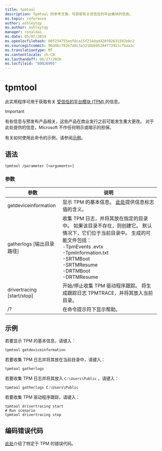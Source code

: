 ```yaml
---
title: tpmtool
description: Tpmtool 的参考文章，可获取有关受信任的平台模块的信息。
ms.topic: reference
author: ashleytqy
ms.author: ashleytqy
manager: ronaldai
ms.date: 05/07/2019
ms.openlocfilehash: b0f234755eefdca15f214dad428f02631592e8c2
ms.sourcegitcommit: 96d46c702e7a9c3a321bbbb5284f73911c7baa3c
ms.translationtype: MT
ms.contentlocale: zh-CN
ms.lasthandoff: 08/27/2020
ms.locfileid: "89026995"
---
```

# <a name="tpmtool"></a>tpmtool

此实用程序可用于获取有关 [受信任的平台模块 (TPM) ](/windows/security/information-protection/tpm/trusted-platform-module-overview)的信息。

>[!IMPORTANT]
>有些信息与预发布产品相关，这些产品在商业发行之前可能发生重大更改。 对于此处提供的信息，Microsoft 不作任何明示或暗示的担保。

有关如何使用此命令的示例，请参阅[示例](#tpmtool_examples)。

## <a name="syntax"></a>语法

```
tpmtool /parameter [<arguments>]
```
### <a name="parameters"></a>参数

|参数|说明|
|---------|-----------|
|getdeviceinformation|显示 TPM 的基本信息。 [此处](/windows/desktop/secprov/win32-tpm-isreadyinformation#parameters)提供信息标志值的含义。|
|gatherlogs [输出目录路径]|收集 TPM 日志，并将其放在指定的目录中。 如果该目录不存在，则创建它。 默认情况下，它们位于当前目录中。 生成的可能文件包括： </br>-TpmEvents .evtx</br>-TpmInformation.txt</br>-SRTMBoot</br>-SRTMResume</br>-DRTMBoot</br>-DRTMResume</br>|
|drivertracing [start/stop]|开始/停止收集 TPM 驱动程序跟踪。 将生成跟踪日志 TPMTRACE，并将其放入当前目录。|
|/?|在命令提示符下显示帮助。|

## <a name="examples"></a><a name=tpmtool_examples></a>示例

若要显示 TPM 的基本信息，请键入：
```
tpmtool getdeviceinformation
```
若要收集 TPM 日志并将其放在当前目录中，请键入：
```
tpmtool gatherlogs
```
若要收集 TPM 日志并将其放入 `C:\Users\Public` ，请键入：
```
tpmtool gatherlogs C:\Users\Public
```
若要收集 TPM 驱动程序跟踪，请键入：
```
tpmtool drivertracing start
# Run scenario
tpmtool drivertracing stop
```

## <a name="decoding-error-codes"></a>编码错误代码

[此处](/windows/desktop/com/com-error-codes-6)介绍了特定于 TPM 的错误代码。
